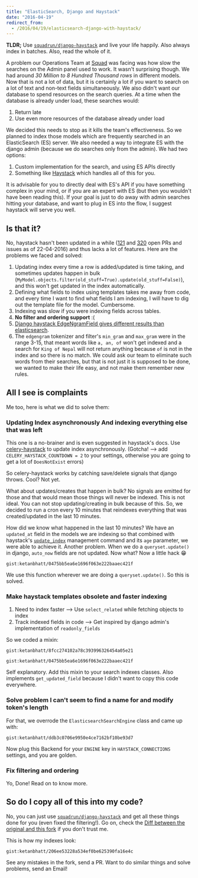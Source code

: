 ```yaml
---
title: "ElasticSearch, Django and Haystack"
date: "2016-04-19"
redirect_from:
  - /2016/04/19/elasticsearch-django-with-haystack/
---
```


**TLDR;** Use [`squadrun/django-haystack`](https://github.com/squadrun/django-haystack) and live your life happily. Also always index in batches. Also, read the whole of it.

A problem our Operations Team at [Squad](https://www.squadplatform.com/) was facing was how slow the searches on the Admin panel used to work. It wasn't surprising though. We had around _30 Million to 8 Hundred Thousand rows_ in different models. Now that is not a lot of data, but it is certainly a lot if you want to search on a lot of text and non-text fields simultaneously. We also didn't want our database to spend resources on the search queries. At a time when the database is already under load, these searches would:

1. Return late
2. Use even more resources of the database already under load

We decided this needs to stop as it kills the team's effectiveness. So we planned to index those models which are frequently searched in an ElasticSearch (ES) server. We also needed a way to integrate ES with the django admin (because we do searches only from the admin). We had two options:

1. Custom implementation for the search, and using ES APIs directly
2. Something like [Haystack](https://github.com/django-haystack/django-haystack) which handles all of this for you.

It is advisable for you to directly deal with ES's API if you have something complex in your mind, or if you are an expert with ES (but then you wouldn't have been reading this). If your goal is just to do away with admin searches hitting your database, and want to plug in ES into the flow, I suggest haystack will serve you well.

## Is that it?

No, haystack hasn't been updated in a while ([121](https://github.com/django-haystack/django-haystack/pulls) and [320](https://github.com/django-haystack/django-haystack/issues) open PRs and issues as of 22-04-2016) and thus lacks a lot of features. Here are the problems we faced and solved:

1. Updating index every time a row is added/updated is time taking, and sometimes updates happen in bulk (`MyModel.objects.filter(old_stuff=True).update(old_stuff=False)`), and this won't get updated in the index automatically.
2. Defining what fields to index using templates takes me away from code, and every time I want to find what fields I am indexing, I will have to dig out the template file for the model. Cumbersome.
3. Indexing was slow if you were indexing fields across tables.
4. **No filter and ordering support** :(
5. [Django haystack EdgeNgramField gives different results than elasticsearch](http://stackoverflow.com/questions/20430449/django-haystack-edgengramfield-given-different-results-than-elasticsearch).
6. The `edgengram` tokenizer and filter's `min_gram` and `max_gram` were in the range 3-15, that meant words like `a, an, of` won't get indexed and a search for `King of Nepal` will not return anything because `of` is not in the index and so there is no match. We could ask our team to eliminate such words from their searches, but that is not just it is supposed to be done, we wanted to make their life easy, and not make them remember new rules.

## All I see is complaints

Me too, here is what we did to solve them:

### Updating Index asynchronously And indexing everything else that was left

This one is a no-brainer and is even suggested in haystack's docs. Use [celery-haystack](http://celery-haystack.readthedocs.org/en/latest/) to update index asynchronously. (Gotcha! --> add `CELERY_HAYSTACK_COUNTDOWN = 2` to your settings, otherwise you are going to get a lot of `DoesNotExist` errors)

So celery-haystack works by catching save/delete signals that django throws. Cool? Not yet.

What about updates/creates that happen in bulk? No signals are emitted for those and that would mean those things will never be indexed. This is not ideal. You can not stop updating/creating in bulk because of this. So, we decided to run a cron every 10 minutes that reindexes everything that was created/updated in the last 10 minutes.

How did we know what happened in the last 10 minutes? We have an `updated_at` field in the models we are indexing so that combined with haystack's [`update_index`](http://django-haystack.readthedocs.org/en/v2.4.1/management_commands.html#update-index) management command and its `age` parameter, we were able to achieve it. Another problem. When we do a `queryset.update()` in django, `auto_now` fields are not updated. Now what? Now a little hack :grin:

`gist:ketanbhatt/0475bb5ea6e1696f063e222baaec421f`

We use this function wherever we are doing a `queryset.update()`. So this is solved.

### Make haystack templates obsolete and faster indexing

1. Need to index faster --> Use `select_related` while fetching objects to index
2. Track indexed fields in code --> Get inspired by django admin's implementation of `readonly_fields`

So we coded a mixin:

`gist:ketanbhatt/8fcc274102a78c393996326454a05e21`

`gist:ketanbhatt/0475bb5ea6e1696f063e222baaec421f`

Self explanatory. Add this mixin to your search indexes classes. Also implements `get_updated_field` because I didn't want to copy this code everywhere.

### Solve problem I can't seem to find a name for and modify token's length

For that, we overrode the `ElasticsearchSearchEngine` class and came up with:

`gist:ketanbhatt/ddb3c0706e9950e4ce7162bf10be93d7`

Now plug this Backend for your `ENGINE` key in `HAYSTACK_CONNECTIONS` settings, and you are golden.

### Fix filtering and ordering

Yo, Done! Read on to know more.

## So do I copy all of this into my code?

No, you can just use [`squadrun/django-haystack`](https://github.com/squadrun/django-haystack) and get all these things done for you (even fixed the filtering!). Go on, check the [Diff between the original and this fork](https://github.com/django-haystack/django-haystack/compare/master...squadrun:master) if you don't trust me.

This is how my indexes look:

`gist:ketanbhatt/206ee53228a534ef0be625390fa16e4c`


See any mistakes in the fork, send a PR. Want to do similar things and solve problems, send an Email!
